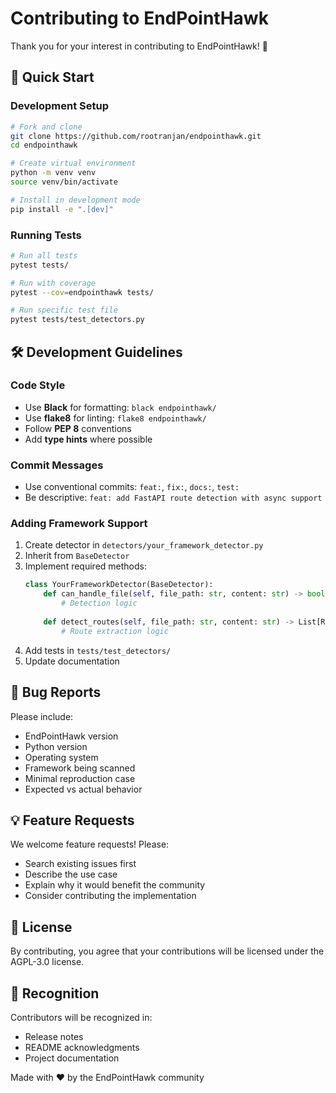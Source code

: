 # Contributing to EndPointHawk

Thank you for your interest in contributing to EndPointHawk! 🦅

## 🚀 Quick Start

### Development Setup

```bash
# Fork and clone
git clone https://github.com/rootranjan/endpointhawk.git
cd endpointhawk

# Create virtual environment
python -m venv venv
source venv/bin/activate

# Install in development mode
pip install -e ".[dev]"
```

### Running Tests

```bash
# Run all tests
pytest tests/

# Run with coverage
pytest --cov=endpointhawk tests/

# Run specific test file
pytest tests/test_detectors.py
```

## 🛠️ Development Guidelines

### Code Style
- Use **Black** for formatting: `black endpointhawk/`
- Use **flake8** for linting: `flake8 endpointhawk/`
- Follow **PEP 8** conventions
- Add **type hints** where possible

### Commit Messages
- Use conventional commits: `feat:`, `fix:`, `docs:`, `test:`
- Be descriptive: `feat: add FastAPI route detection with async support`

### Adding Framework Support

1. Create detector in `detectors/your_framework_detector.py`
2. Inherit from `BaseDetector`
3. Implement required methods:
   ```python
   class YourFrameworkDetector(BaseDetector):
       def can_handle_file(self, file_path: str, content: str) -> bool:
           # Detection logic
           
       def detect_routes(self, file_path: str, content: str) -> List[RouteInfo]:
           # Route extraction logic
   ```
4. Add tests in `tests/test_detectors/`
5. Update documentation

## 🐛 Bug Reports

Please include:
- EndPointHawk version
- Python version
- Operating system
- Framework being scanned
- Minimal reproduction case
- Expected vs actual behavior

## 💡 Feature Requests

We welcome feature requests! Please:
- Search existing issues first
- Describe the use case
- Explain why it would benefit the community
- Consider contributing the implementation

## 📜 License

By contributing, you agree that your contributions will be licensed under the AGPL-3.0 license.

## 🙏 Recognition

Contributors will be recognized in:
- Release notes
- README acknowledgments
- Project documentation

Made with ❤️ by the EndPointHawk community
